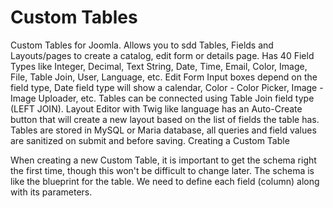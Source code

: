 # Custom Tables
Custom Tables for Joomla. Allows you to sdd Tables, Fields and Layouts/pages to create a catalog, edit form or details page.
Has 40 Field Types like Integer, Decimal, Text String, Date, Time, Email, Color, Image, File, Table Join, User, Language, etc.
Edit Form Input boxes depend on the field type, Date field type will show a calendar, Color - Color Picker, Image - Image Uploader, etc.
Tables can be connected using Table Join field type (LEFT JOIN).
Layout Editor with Twig like language has an Auto-Create button that will create a new layout based on the list of fields the table has.
Tables are stored in MySQL or Maria database, all queries and field values are sanitized on submit and before saving.
Creating a Custom Table

When creating a new Custom Table, it is important to get the schema right the first time, though this won't be difficult to change later.
The schema is like the blueprint for the table. We need to define each field (column) along with its parameters.

